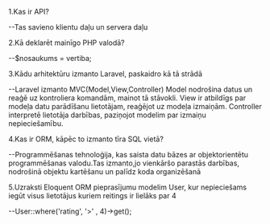 1.Kas ir API?

--Tas savieno klientu daļu un servera daļu

2.Kā deklarēt mainīgo PHP valodā?

--$nosaukums = vertiba;

3.Kādu arhitektūru izmanto Laravel, paskaidro kā tā strādā

--Laravel izmanto MVC(Model,View,Controller) Model nodrošina datus un reaģē uz kontroliera komandām, mainot tā stāvokli. View ir atbildīgs par modeļa datu parādīšanu lietotājam, reaģējot uz modeļa izmaiņām. Controller interpretē lietotāja darbības, paziņojot modelim par izmaiņu nepieciešamību.

4.Kas ir ORM, kāpēc to izmanto tīra SQL vietā?

--Programmēšanas tehnoloģija, kas saista datu bāzes ar objektorientētu programmēšanas valodu.Tas izmanto,jo vienkāršo parastās darbības, nodrošinā objektu kartēšanu un palīdz koda organizēšanā

5.Uzraksti Eloquent ORM pieprasījumu modelim User, kur nepieciešams iegūt visus
lietotājus kuriem reitings ir lielāks par 4

--User::where('rating', '>' , 4)->get();